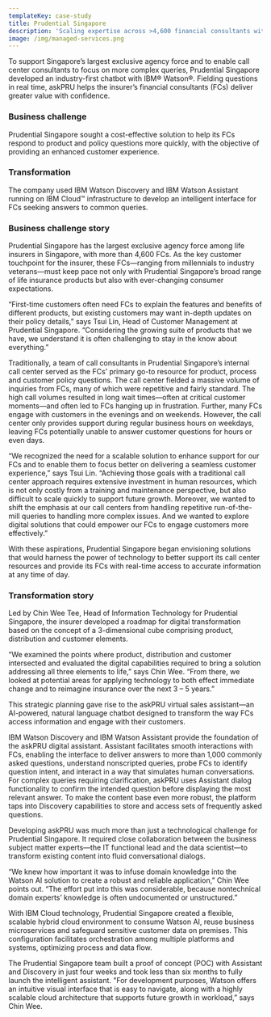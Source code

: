 ```yaml
---
templateKey: case-study
title: Prudential Singapore
description: 'Scaling expertise across >4,600 financial consultants with IBM Watson'
image: /img/managed-services.png
---
```

To support Singapore’s largest exclusive agency force and to enable call center consultants to focus on more complex queries, Prudential Singapore developed an industry-first chatbot with IBM® Watson®. Fielding questions in real time, askPRU helps the insurer’s financial consultants (FCs) deliver greater value with confidence.

### Business challenge 

Prudential Singapore sought a cost-effective solution to help its FCs respond to product and policy questions more quickly, with the objective of providing an enhanced customer experience.

### Transformation 

The company used IBM Watson Discovery and IBM Watson Assistant running on IBM Cloud™ infrastructure to develop an intelligent interface for FCs seeking answers to common queries.

### Business challenge story

Prudential Singapore has the largest exclusive agency force among life insurers in Singapore, with more than 4,600 FCs. As the key customer touchpoint for the insurer, these FCs—ranging from millennials to industry veterans—must keep pace not only with Prudential Singapore’s broad range of life insurance products but also with ever-changing consumer expectations.

“First-time customers often need FCs to explain the features and benefits of different products, but existing customers may want in-depth updates on their policy details,” says Tsui Lin, Head of Customer Management at Prudential Singapore. “Considering the growing suite of products that we have, we understand it is often challenging to stay in the know about everything.”

Traditionally, a team of call consultants in Prudential Singapore’s internal call center served as the FCs’ primary go-to resource for product, process and customer policy questions. The call center fielded a massive volume of inquiries from FCs, many of which were repetitive and fairly standard. The high call volumes resulted in long wait times—often at critical customer moments—and often led to FCs hanging up in frustration. Further, many FCs engage with customers in the evenings and on weekends. However, the call center only provides support during regular business hours on weekdays, leaving FCs potentially unable to answer customer questions for hours or even days.

“We recognized the need for a scalable solution to enhance support for our FCs and to enable them to focus better on delivering a seamless customer experience,” says Tsui Lin. “Achieving those goals with a traditional call center approach requires extensive investment in human resources, which is not only costly from a training and maintenance perspective, but also difficult to scale quickly to support future growth. Moreover, we wanted to shift the emphasis at our call centers from handling repetitive run-of-the-mill queries to handling more complex issues. And we wanted to explore digital solutions that could empower our FCs to engage customers more effectively.”

With these aspirations, Prudential Singapore began envisioning solutions that would harness the power of technology to better support its call center resources and provide its FCs with real-time access to accurate information at any time of day.

### Transformation story

Led by Chin Wee Tee, Head of Information Technology for Prudential Singapore, the insurer developed a roadmap for digital transformation based on the concept of a 3-dimensional cube comprising product, distribution and customer elements.

“We examined the points where product, distribution and customer intersected and evaluated the digital capabilities required to bring a solution addressing all three elements to life,” says Chin Wee. “From there, we looked at potential areas for applying technology to both effect immediate change and to reimagine insurance over the next 3 – 5 years.”

This strategic planning gave rise to the askPRU virtual sales assistant—an AI-powered, natural language chatbot designed to transform the way FCs access information and engage with their customers.

IBM Watson Discovery and IBM Watson Assistant provide the foundation of the askPRU digital assistant. Assistant facilitates smooth interactions with FCs, enabling the interface to deliver answers to more than 1,000 commonly asked questions, understand nonscripted queries, probe FCs to identify question intent, and interact in a way that simulates human conversations. For complex queries requiring clarification, askPRU uses Assistant dialog functionality to confirm the intended question before displaying the most relevant answer. To make the content base even more robust, the platform taps into Discovery capabilities to store and access sets of frequently asked questions.

Developing askPRU was much more than just a technological challenge for Prudential Singapore. It required close collaboration between the business subject matter experts—the IT functional lead and the data scientist—to transform existing content into fluid conversational dialogs.

“We knew how important it was to infuse domain knowledge into the Watson AI solution to create a robust and reliable application,” Chin Wee points out. “The effort put into this was considerable, because nontechnical domain experts’ knowledge is often undocumented or unstructured.”

With IBM Cloud technology, Prudential Singapore created a flexible, scalable hybrid cloud environment to consume Watson AI, reuse business microservices and safeguard sensitive customer data on premises. This configuration facilitates orchestration among multiple platforms and systems, optimizing process and data flow.

The Prudential Singapore team built a proof of concept (POC) with Assistant and Discovery in just four weeks and took less than six months to fully launch the intelligent assistant. "For development purposes, Watson offers an intuitive visual interface that is easy to navigate, along with a highly scalable cloud architecture that supports future growth in workload,” says Chin Wee.
